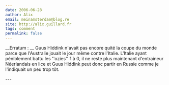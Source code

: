 ```yaml
---
date: 2006-06-28
author: Alix
email: meinamsterdam@blog.re
site: http://alix.guillard.fr
tags: comment
permalink: false
---
```


<p>__Erratum : __ Guus Hiddink n'avait pas encore quité la coupe du monde parce que l'Australie jouait le jour même contre l'Italie. L'Italie ayant péniblement battu les ''ozies'' 1 à 0, il ne reste plus maintenant d'entraineur Néerlandais en lice et Guus Hiddink peut donc partir en Russie comme je l'indiquait un peu trop tôt.</p>
---